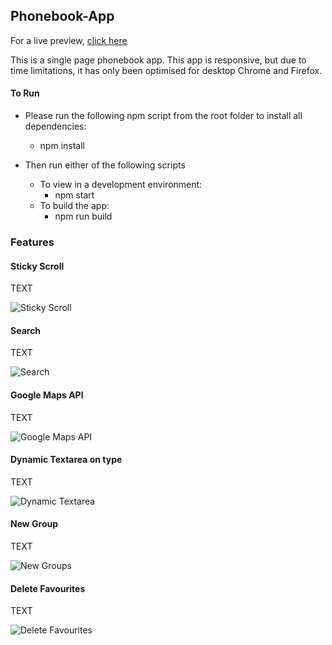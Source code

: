 ## Phonebook-App

For a live preview, [click here](https://www.phonebook.abdul-jabbar.co.uk)

This is a single page phonebook app. This app is responsive, but due to time limitations, it has only been optimised for desktop Chrome and Firefox.


#### To Run
- Please run the following npm script from the root folder to install all dependencies:
	- npm install

- Then run either of the following scripts
	- To view in a development environment: 
		- npm start
	- To build the app:
		- npm run build

### Features

#### Sticky Scroll
TEXT

![Sticky Scroll](../assets/Assets/sticky_scroll.gif?raw=true)

#### Search
TEXT

![Search](../assets/Assets/search.gif?raw=true)

#### Google Maps API
TEXT

![Google Maps API](../assets/Assets/Google_Maps_API.gif?raw=true)

#### Dynamic Textarea on type
TEXT

![Dynamic Textarea](../assets/Assets/dynamic_textarea.gif?raw=true)

#### New Group
TEXT

![New Groups](../assets/Assets/new_group.gif?raw=true)

#### Delete Favourites
TEXT

![Delete Favourites](../assets/Assets/delete_favs.gif?raw=true)
